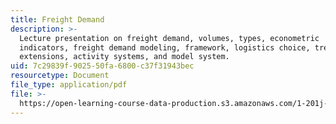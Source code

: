 ```yaml
---
title: Freight Demand
description: >-
  Lecture presentation on freight demand, volumes, types, econometric
  indicators, freight demand modeling, framework, logistics choice, trends,
  extensions, activity systems, and model system.
uid: 7c29839f-9025-50fa-6800-c37f31943bec
resourcetype: Document
file_type: application/pdf
file: >-
  https://open-learning-course-data-production.s3.amazonaws.com/1-201j-transportation-systems-analysis-demand-and-economics-fall-2008/7c29839f902550fa6800c37f31943bec_MIT1_201JF08_lec06.pdf
---
```


